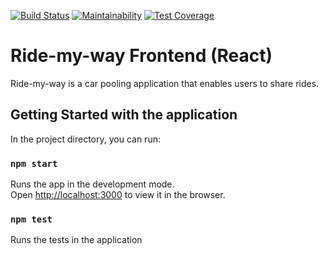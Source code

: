 [![Build Status](https://www.travis-ci.org/byarustev/awesome_react_app.svg?branch=develop)](https://www.travis-ci.org/byarustev/awesome_react_app)
[![Maintainability](https://api.codeclimate.com/v1/badges/f5d0f631a50bfffd4634/maintainability)](https://codeclimate.com/github/byarustev/awesome_react_app/maintainability)
[![Test Coverage](https://api.codeclimate.com/v1/badges/f5d0f631a50bfffd4634/test_coverage)](https://codeclimate.com/github/byarustev/awesome_react_app/test_coverage)

# Ride-my-way Frontend (React)
Ride-my-way is a car pooling application that enables users to share rides. 

## Getting Started with the application
In the project directory, you can run:

### `npm start`

Runs the app in the development mode.<br>
Open [http://localhost:3000](http://localhost:3000) to view it in the browser.

### `npm test`
Runs the tests in the application
